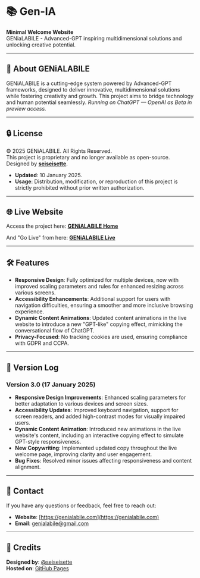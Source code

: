 # 📚 Gen-IA

**Minimal Welcome Website**  
GENiaLABILE - Advanced-GPT inspiring multidimensional solutions and unlocking creative potential.

---

## 🤖 About GENiALABILE

GENiALABILE is a cutting-edge system powered by Advanced-GPT frameworks, designed to deliver innovative, multidimensional solutions while fostering creativity and growth. This project aims to bridge technology and human potential seamlessly.
*Running on ChatGPT — OpenAI as Beta in preview access.*

---

## 🔒 License

© 2025 GENiALABILE. All Rights Reserved.  
This project is proprietary and no longer available as open-source.  
Designed by **[seiseisette](https://github.com/seiseisette)**.  

- **Updated**: 10 January 2025.  
- **Usage**: Distribution, modification, or reproduction of this project is strictly prohibited without prior written authorization.

---

## 🌐 Live Website

Access the project here: **[GENiALABILE Home](https://genialabile.com/)**

And "Go Live" from here: **[GENiALABILE Live](https://genialabile.com/gpt)**

---

## 🛠️ Features

- **Responsive Design**: Fully optimized for multiple devices, now with improved scaling parameters and rules for enhanced resizing across various screens.  
- **Accessibility Enhancements**: Additional support for users with navigation difficulties, ensuring a smoother and more inclusive browsing experience.  
- **Dynamic Content Animations**: Updated content animations in the live website to introduce a new "GPT-like" copying effect, mimicking the conversational flow of ChatGPT.
- **Privacy-Focused**: No tracking cookies are used, ensuring compliance with GDPR and CCPA.

---

## 🔄 Version Log

### **Version 3.0** (17 January 2025)
- **Responsive Design Improvements**: Enhanced scaling parameters for better adaptation to various devices and screen sizes.  
- **Accessibility Updates**: Improved keyboard navigation, support for screen readers, and added high-contrast modes for visually impaired users.  
- **Dynamic Content Animation**: Introduced new animations in the live website's content, including an interactive copying effect to simulate GPT-style responsiveness.  
- **New Copywriting**: Implemented updated copy throughout the live welcome page, improving clarity and user engagement.  
- **Bug Fixes**: Resolved minor issues affecting responsiveness and content alignment.

---


## 📇 Contact

If you have any questions or feedback, feel free to reach out:

- **Website**: [https://genialabile.com](https://genialabile.com)  
- **Email**: [genialabile@gmail.com](mailto:genialabile@gmail.com?subject=Contact%20Request%20For)  

---

## 👾 Credits

**Designed by**: [@seiseisette](https://x.com/seiseisette)  
**Hosted on**: [GitHub Pages](https://github.com/seiseisette/Gen-IA)


